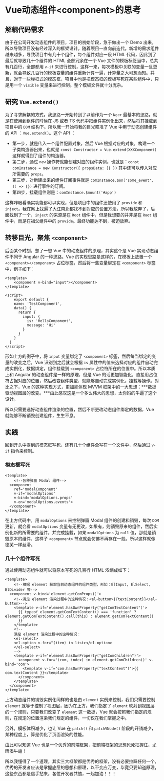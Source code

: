 # Vue动态组件\<component\>的思考

## 解耦代码需求

由于在公司开发动态组件的项目，项目的初始阶段，急于做出一个 Demo 出来，所以导致项目没有经过深入的框架设计。随着项目一直向前迭代，新增的需求组件越来越多，导致项目中有几十个组件，每个组件对应一段 HTML 代码，因此到了最后就导致几十个组件的 HTML 全部冗余在一个 Vue 文件的模板标签当中，总共有几百行，全部都用 `v-if` 来进行控制，这样一来，每次模板中关联的变量一旦更新，就会导致几百行的模板变量的组件重新计算一遍，计算量之大可想而知。并且，对于一些弹框式的模态框，项目中也是把模态框的模板写死在某些组件中，只是用一个 `visible` 变量来进行控制。整个模板文件就十分庞杂。

## 研究 `Vue.extend()`

为了寻求解耦的方式，我思路一开始转到了以前作为一个 `Nger` 最基本的思路，就是在使用到组件的时候在 JS 或者 TS 代码中把组件实例化出来，然后将其挂载到项目中的 `DOM` 结构下。所以我一开始将我的目光瞄准了 Vue 中用于动态创建组件的 API ：`Vue.extend()`。这个 API ：

- 第一步，就是传入一个组件配置对象，然后 Vue 根据对应的对象，构建一个子类构造器出来，也就是 `const Constructor = Vue.extend(XXXComponent)` 这样就得到了组件的构造器。
- 第二步，通过 `new` 操作符就能创建对应的组件实例，也就是：`const comInstance = new Constructor({ propsData: {} })` 其中还可以传入对应所需要的 `props`。
- 第三步，对新建出来的组件订阅事件就是 `comInstance.$on('some_event', () => {})` 进行事件的订阅。
- 第四步，挂载组件则是：`comInstance.$mount('#app')`

这样咋眼看确实功能都可以实现，但是项目中的组件还使用了 `provide` 和 `inject`。我在网上找遍了大江南北都找不到对应的设置方法，所以我放弃了，后面找到了一个，`inject` 的来源是在 `Root` 组件中，但是我想要的并非是在 `Root` 组件中，而是在祖父组件中的 `provide`。最终功能达不到，被迫放弃。

## 转移目光，聚焦 `<component>`

后面某个时刻，想了一想 Vue 中的动态组件的原理，其实这个是 Vue 实现动态组件不同于 Angular 的一种思路。Vue 的实现思路是这样的，在模板上放置一个 `<component></component>` 占位标签，然后将一些变量绑定在 `<component>` 标签中，例子如下：

```vue
<template>
	<component v-bind="input"></component>
</template>

<script>
	export default {
    name: 'TestComponent',
    data() {
      return {
        input: {
          is: 'HelloComponent',
          message: 'Hi'
        }
      }
    }
  }
</script>
```

形如上方的例子中，将 `input` 变量绑定了 `<component>` 标签，然后每当绑定的变量的改变之后，Vue 识别到之后就会根据 `is` 属性中的值来选择对应的组件自动完成实例化，数据绑定，组件挂载到 `<component>` 占位符所在的位置中。所以本质上和 Angular 的动态组件是一样的原理，但是 Vue 的话更加智能化，直接用占位符占据对应的位置，然后改变组件类型，就能够自动完成实例化，挂载等操作。对比之下，Vue 的这种实现方式，更加能体现 MVVM 框架中的一大思想：***数据驱动视图层的改变。***由此感叹这是一个多么伟大的思想，太你妈的牛逼了这个设计。

所以只需要选好动态组件渲染的位置，然后不断更改动态组件绑定的数据，Vue 就能够不断销毁创建组件，生生不息。

## 实践

回到开头中提到的模态框写死，还有几十个组件全写在一个文件中，然后通过 `v-if` 指令来控制。

### 模态框写死

```vue
<template>
	<!--各种弹窗 Modal 组件-->
  <component
  	ref='modalComponent'
    v-if='modalOptions'
    v-bind='modalOptions.props'
    v-on='modalOptions.events'>
  </component>
</template>
```

在上方代码中，用 `modalOptions` 来控制弹窗 Modal 组件的创建和销毁，每次 `DOM` 更新，就会看 `modalOptions` 变量有无更改，如果有，则销毁原来的组件，然后实例化新的所需要的组件，并完成挂载，如果 `modalOptions` 为 `null` 值，那就是销毁原本的组件，这样子 `<component>` 节点就会仿佛不再存在一般。所以这样就像德芙一样丝滑。

### 几十个组件写死

通过使用动态组件就可以将原本写死的几百行 HTML 浓缩成如下：

```vue
<template>
	<!--根据 element 获取当前动态组件的组件类型，形如：ElInput, ElSelect, ElDivider 等-->
  <component v-bind='element.getComProps()'>
    <!--满足 element 渲染过程中的这种情况：<el-button>{{textContent}}</el-button>-->
    <template v-if='element.hasOwnProperty("getComTextContent")'>
      {{ typeof element.getComTextContent() === 'function' ? element.getComTextContent().call(this) : element.getComTextContent()
      }}
  	</template>
    <!--
    满足 element 渲染过程中的这种情况：
    <el-select>
    <el-option v-for="(item) in list></el-option>
    </el-select>
    -->
    <template v-if='element.hasOwnProperty("getComChildren")'>
      <component v-for='(com, index) in element.getComChildren()' v-bind='com'>
        <template v-if='com.hasOwnProperty("textContent")'>{{ com.textContent }}</template>
      </component>
    </template>
  </component>
</template>
```

上方动态组件的销毁实例化同样的也是由 `element` 实例来控制，我们只需要控制 `element` 就等于控制了视图层，因为在上方，我们指定了 `element` 映射到视图层的一个规则，只要我们改变了 `element` 这一数据，Vue 就会按照我们指定的规则，在规定的位置渲染我们规定的组件，一切仅在我们掌握之中。

另外，模板体积减少，也让 Vue 在 `patch()` 和 `patchVNode()` 阶段的开销减少，某种程度上，算是优化了页面渲染的性能。

由此可以知道 Vue 也是一个优秀的前端框架，把前端框架的思想死死把握住，尤雨溪牛逼！

所以我懂得了一个道理，其实三大框架都是优秀的框架，没有必要拉踩任何一个，优秀的开发者应该是掌握底层的思想和原理，以不变应万变，毕竟只要知道原理，这些东西都是信手拈来，各位开发者共勉，一起加油！！！

